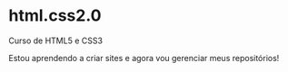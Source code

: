 # html.css2.0
 Curso de HTML5 e CSS3

 Estou aprendendo a criar sites e agora vou gerenciar meus repositórios!
